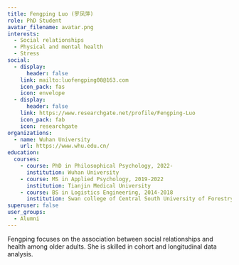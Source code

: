 ```yaml
---
title: Fengping Luo (罗凤萍)
role: PhD Student
avatar_filename: avatar.png
interests:
  - Social relationships
  - Physical and mental health
  - Stress
social:
  - display:
      header: false
    link: mailto:luofengping08@163.com
    icon_pack: fas
    icon: envelope
  - display:
      header: false
    link: https://www.researchgate.net/profile/Fengping-Luo
    icon_pack: fab
    icon: researchgate
organizations:
  - name: Wuhan University
    url: https://www.whu.edu.cn/
education:
  courses:
    - course: PhD in Philosophical Psychology, 2022-
      institution: Wuhan University
    - course: MS in Applied Psychology, 2019-2022
      institution: Tianjin Medical University
    - course: BS in Logistics Engineering, 2014-2018
      institution: Swan college of Central South University of Forestry and Technology
superuser: false
user_groups:
  - Alumni
---
```

Fengping focuses on the association between social relationships and health among older adults. She is skilled in cohort and longitudinal data analysis.
